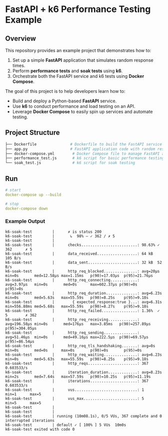# FastAPI + k6 Performance Testing Example

## Overview

This repository provides an example project that demonstrates how to:

1. Set up a simple **FastAPI** application that simulates random response times.
2. Perform **performance tests** and **soak tests** using **k6**.
3. Orchestrate both the FastAPI service and k6 tests using **Docker Compose**.

The goal of this project is to help developers learn how to:
- Build and deploy a Python-based **FastAPI** service.
- Use **k6** to conduct performance and load testing on an API.
- Leverage **Docker Compose** to easily spin up services and automate testing.

## Project Structure

```bash
├── Dockerfile               # Dockerfile to build the FastAPI service
├── app.py                   # FastAPI application code with random response times
├── docker-compose.yml        # Docker Compose file to manage FastAPI and k6 services
├── performance_test.js       # k6 script for basic performance testing
└── soak_test.js              # k6 script for soak testing
```

## Run
```yaml
# start
docker-compose up --build

# stop
docker-compose down
```

### Example Output

```
k6-soak-test         |      ✗ is status 200
k6-soak-test         |       ↳  98% — ✓ 362 / ✗ 5
k6-soak-test         |
k6-soak-test         |      checks.........................: 98.63% ✓ 362      ✗ 5
k6-soak-test         |      data_received..................: 64 kB  105 B/s
k6-soak-test         |      data_sent......................: 32 kB  52 B/s
k6-soak-test         |      http_req_blocked...............: avg=20µs     min=0s       med=12.58µs max=1.15ms   p(90)=17.03µs  p(95)=21.76µs
k6-soak-test         |      http_req_connecting............: avg=3.97µs   min=0s       med=0s      max=602.37µs p(90)=0s       p(95)=0s
k6-soak-test         |      http_req_duration..............: avg=6.23s    min=0s       med=5.63s   max=55.59s   p(90)=8.25s    p(95)=9.18s
k6-soak-test         |        { expected_response:true }...: avg=6.31s    min=556.88ms med=5.68s   max=55.59s   p(90)=8.27s    p(95)=9.18s
k6-soak-test         |      http_req_failed................: 1.36%  ✓ 5        ✗ 362
k6-soak-test         |      http_req_receiving.............: avg=196.58µs min=0s       med=176µs   max=3.85ms   p(90)=257.89µs p(95)=304.05µs
k6-soak-test         |      http_req_sending...............: avg=51.46µs  min=0s       med=49.16µs max=222.5µs  p(90)=69.57µs  p(95)=86.54µs
k6-soak-test         |      http_req_tls_handshaking.......: avg=0s       min=0s       med=0s      max=0s       p(90)=0s       p(95)=0s
k6-soak-test         |      http_req_waiting...............: avg=6.23s    min=0s       med=5.63s   max=55.59s   p(90)=8.25s    p(95)=9.18s
k6-soak-test         |      http_reqs......................: 367    0.603533/s
k6-soak-test         |      iteration_duration.............: avg=8.23s    min=2s       med=7.64s   max=57.59s   p(90)=10.25s   p(95)=11.19s
k6-soak-test         |      iterations.....................: 367    0.603533/s
k6-soak-test         |      vus............................: 1      min=1      max=5
k6-soak-test         |      vus_max........................: 5      min=5      max=5
k6-soak-test         |
k6-soak-test         |
k6-soak-test         | running (10m08.1s), 0/5 VUs, 367 complete and 0 interrupted iterations
k6-soak-test         | default ✓ [ 100% ] 5 VUs  10m0s
k6-soak-test exited with code 0
```
